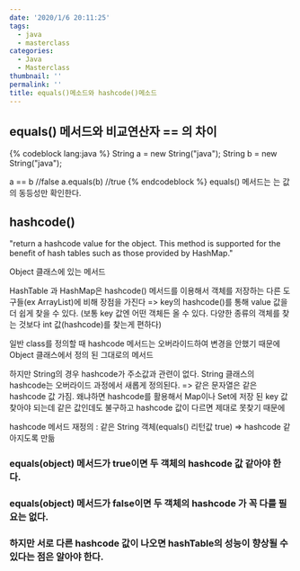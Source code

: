 ```yaml
---
date: '2020/1/6 20:11:25'
tags:
  - java
  - masterclass
categories:
  - Java
  - Masterclass
thumbnail: ''
permalink: ''
title: equals()메소드와 hashcode()메소드
---
```


## equals() 메서드와 비교연산자 == 의 차이

{% codeblock lang:java %}
String a = new String("java");
String b = new String("java");

a == b  //false
a.equals(b)  //true
{% endcodeblock %}
equals() 메서드는 는 값의 동등성만 확인한다.

## hashcode()

"return a hashcode value for the object.
This method is supported for the benefit of hash tables 
such as those provided by HashMap."

Object 클래스에 있는 메서드

HashTable 과 HashMap은 hashcode() 메서드를 이용해서 객체를 저장하는 다른 
도구들(ex ArrayList)에 비해 장점을 가진다
=> key의 hashcode()를 통해 value 값을 더 쉽게 찾을 수 있다. 
(보통 key 값엔 어떤 객체든 올 수 있다. 다양한 종류의 객체를 찾는 것보다 int 값(hashcode)를 찾는게 편하다)


일반 class를 정의할 때 hashcode 메서드는 오버라이드하여 변경을 안했기 때문에 Object 클래스에서 정의 된
그대로의 메서드

하지만 String의 경우 hashcode가 주소값과 관련이 없다.
String 클래스의 hashcode는 오버라이드 과정에서 새롭게 정의된다.
=> 같은 문자열은 같은 hashcode 값 가짐.
왜냐하면 hashcode를 활용해서 Map이나 Set에 저장 된 key 값 찾아야 되는데 같은 값인데도 불구하고 hashcode 값이 다르면 제대로 못찾기 때문에

hashcode 메서드 재정의 : 같은 String 객체(equals() 리턴값 true) => hashcode 같아지도록 만듦



### equals(object) 메서드가 true이면 두 객체의 hashcode 값 같아야 한다.
### equals(object) 메서드가 false이면 두 객체의 hashcode 가 꼭 다를 필요는 없다.
### 하지만 서로 다른 hashcode 값이 나오면 hashTable의 성능이 향상될 수 있다는 점은 알아야 한다.





<!-- excerpt -->
<!-- toc -->